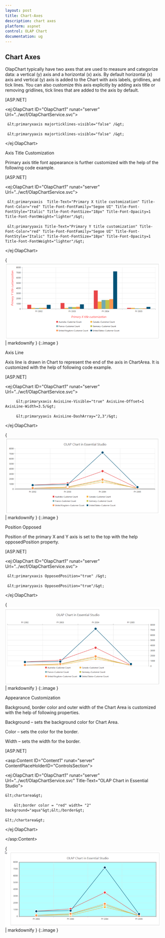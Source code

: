 ```yaml
---
layout: post
title: Chart-Axes
description: chart axes 
platform: aspnet
control: OLAP Chart
documentation: ug
---
```


## Chart Axes 

OlapChart typically have two axes that are used to measure and categorize data: a vertical (y) axis and a horizontal (x) axis. By default horizontal (x) axis and vertical (y) axis is added to the Chart with axis labels, gridlines, and tick lines. You can also customize this axis explicitly by adding axis title or removing gridlines, tick lines that are added to the axis by default.



[ASP.NET]

&lt;ej:OlapChart ID="OlapChart1" runat="server" Url="../wcf/OlapChartService.svc"&gt;

     &lt;primaryxaxis majorticklines-visible="false" /&gt;

     &lt;primaryyaxis majorticklines-visible="false" /&gt;

&lt;/ej:OlapChart&gt;

Axis Title Customization

Primary axis title font appearance is further customized with the help of the following code example.



[ASP.NET]

&lt;ej:OlapChart ID="OlapChart1" runat="server" Url="../wcf/OlapChartService.svc"&gt;

     &lt;primaryxaxis  Title-Text="Primary X title customization" Title-Font-Color="red" Title-Font-FontFamily="Segoe UI" Title-Font-FontStyle="Italic" Title-Font-FontSize="18px" Title-Font-Opacity=1 Title-Font-FontWeight="lighter"/&gt;

     &lt;primaryyaxis Title-Text="Primary Y title customization" Title-Font-Color="red" Title-Font-FontFamily="Segoe UI" Title-Font-FontStyle="Italic" Title-Font-FontSize="18px" Title-Font-Opacity=1 Title-Font-FontWeight="lighter"/&gt;

&lt;/ej:OlapChart&gt;



{ ![](Chart-Axes_images/Chart-Axes_img1.png) | markdownify }
{:.image }


Axis Line

Axis line is drawn in Chart to represent the end of the axis in ChartArea. It is customized with the help of following code example.



[ASP.NET]

&lt;ej:OlapChart ID="OlapChart1" runat="server" Url="../wcf/OlapChartService.svc"&gt;

         &lt;primaryxaxis AxisLine-Visible="true" AxisLine-Offset=1 AxisLine-Width=3.5/&gt;

         &lt;primaryyaxis AxisLine-DashArray="2,3"/&gt;

&lt;/ej:OlapChart&gt;



{ ![](Chart-Axes_images/Chart-Axes_img2.png) | markdownify }
{:.image }


Position Opposed

Position of the primary X and Y axis is set to the top with the help opposedPosition property.



[ASP.NET]

&lt;ej:OlapChart ID="OlapChart1" runat="server" Url="../wcf/OlapChartService.svc"&gt;

     &lt;primaryxaxis OpposedPosition="true" /&gt;

     &lt;primaryyaxis OpposedPosition="true"/&gt;

&lt;/ej:OlapChart&gt;



{ ![](Chart-Axes_images/Chart-Axes_img3.png) | markdownify }
{:.image }


Appearance Customization 

Background, border color and outer width of the Chart Area is customized with the help of following properties.

Background – sets the background color for Chart Area.

Color – sets the color for the border.

Width – sets the width for the border.





[ASP.NET]

&lt;asp:Content ID="Content1" runat="server" ContentPlaceHolderID="ControlsSection"&gt;

&lt;ej:OlapChart ID="OlapChart1" runat="server" Url="../wcf/OlapChartService.svc" Title-Text="OLAP Chart in Essential Studio"&gt;

    &lt;chartarea&gt;

        &lt;border color = "red" width= "2" background="aqua"&gt;&lt;/border&gt;

    &lt;/chartarea&gt;

&lt;/ej:OlapChart&gt;

&lt;/asp:Content&gt;



{ ![C:/Users/Tamilarasu .M/Pictures/document/Chart/chartArea.png](Chart-Axes_images/Chart-Axes_img4.png) | markdownify }
{:.image }


